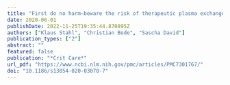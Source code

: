 ```yaml
---
title: "First do no harm—beware the risk of therapeutic plasma exchange in severe COVID-19"
date: 2020-06-01
publishDate: 2022-11-25T19:35:44.870895Z
authors: ["Klaus Stahl", "Christian Bode", "Sascha David"]
publication_types: ["2"]
abstract: ""
featured: false
publication: "*Crit Care*"
url_pdf: "https://www.ncbi.nlm.nih.gov/pmc/articles/PMC7301767/"
doi: "10.1186/s13054-020-03070-7"
---
```


